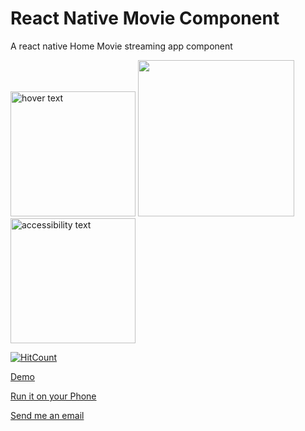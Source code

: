 # React Native Movie Component

A react native Home Movie streaming app component

<p align="left">
  <img src="https://res.cloudinary.com/dvfr0z8wr/image/upload/v1673375181/Simulator_Screen_Shot_-_iPhone_13_Pro_Max_-_2023-01-10_at_18.25.05.png" width="200" title="hover text">
  <img src="https://res.cloudinary.com/dvfr0z8wr/image/upload/v1673375181/Simulator_Screen_Shot_-_iPhone_13_Pro_Max_-_2023-01-10_at_18.25.17.png" width="250" alt="">
  <img src="https://res.cloudinary.com/dvfr0z8wr/image/upload/v1673375181/Simulator_Screen_Shot_-_iPhone_13_Pro_Max_-_2023-01-10_at_18.25.12.png" width="200" alt="accessibility text"/>
</p>

[![HitCount](https://hits.dwyl.com/AnayoOleru/React-native-movie.svg?style=flat-square&show=unique)](http://hits.dwyl.com/AnayoOleru/React-native-movie)

[Demo](https://youtube.com/shorts/e0cHg1shbBs?feature=share)

[Run it on your Phone](https://expo.dev/@anayooleru/React-native-movie-screen?serviceType=classic&distribution=expo-go)

[Send me an email](mailto:anayo_oleru@outlook.com)
